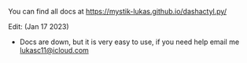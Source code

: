 You can find all docs at https://mystik-lukas.github.io/dashactyl.py/

Edit: (Jan 17 2023)
  - Docs are down, but it is very easy to use, if you need help email me lukasc11@icloud.com
